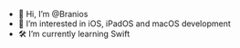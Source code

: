 - 👋 Hi, I’m @Branios
- 🍎 I’m interested in iOS, iPadOS and macOS development
- 🛠️ I’m currently learning Swift

<!---
Branios/Branios is a ✨ special ✨ repository because its `README.md` (this file) appears on your GitHub profile.
You can click the Preview link to take a look at your changes.
--->

